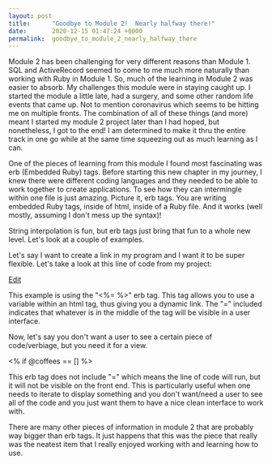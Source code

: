 ```yaml
---
layout: post
title:      "Goodbye to Module 2!  Nearly halfway there!"
date:       2020-12-15 01:47:24 +0000
permalink:  goodbye_to_module_2_nearly_halfway_there
---
```



Module 2 has been challenging for very different reasons than Module 1.  SQL and ActiveRecord seemed to come to me much more naturally than working with Ruby in Module 1.  So, much of the learning in Module 2 was easier to absorb.  My challenges this module were in staying caught up.  I started the module a little late, had a surgery, and some other random life events that came up.  Not to mention coronavirus which seems to be hitting me on multiple fronts.  The combination of all of these things (and more) meant I started my module 2 project later than I had hoped, but nonetheless, I got to the end!  I am determined to make it thru the entire track in one go while at the same time squeezing out as much learning as I can. 

One of the pieces of learning from this module I found most fascinating was erb (Embedded Ruby) tags.  Before starting this new chapter in my journey, I knew there were different coding languages and they needed to be able to work together to create applications.  To see how they can intermingle within one file is just amazing.  Picture it, erb tags.  You are writing embedded Ruby tags, inside of html, inside of a Ruby file.  And it works (well mostly, assuming I don't mess up the syntax)!

String interpolation is fun, but erb tags just bring that fun to a whole new level.  Let's look at a couple of examples.

Let's say I want to create a link in my program and I want it to be super flexible.  Let's take a look at this line of code from my project:

 <a href="/coffees/<%= @coffee.id %>/edit">Edit</a>
 
 This example is using the "<%=   %>" erb tag.  This tag allows you to use a variable within an html tag, thus giving you a dynamic link.  The "=" included indicates that whatever is in the middle of the tag will be visible in a user interface.  
 
 Now, let's say you don't want a user to see a certain piece of code/verbiage, but you need it for a view.  
 
 <% if @coffees == [] %>
 
This erb tag does not include "=" which means the line of code will run, but it will not be visible on the front end.  This is particularly useful when one needs to iterate to display something and you don't want/need a user to see all of the code and you just want them to have a nice clean interface to work with.  

There are many other pieces of information in module 2 that are probably way bigger than erb tags.  It just happens that this was the piece that really was the neatest item that I really enjoyed working with and learning how to use. 

